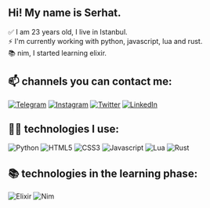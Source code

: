 ## Hi! My name is Serhat.
✅ I am 23 years old, I live in Istanbul. <br>
⚡️ I'm currently working with python, javascript, lua and rust.<br>
📚 nim, I started learning elixir.<br>
## 📫 channels you can contact me:
[![Telegram](https://img.shields.io/badge/Telegram-2CA5E0?style=for-the-badge&logo=telegram&logoColor=white)](https://t.me/serhatpars)
[![Instagram](https://img.shields.io/badge/Instagram-E4405F?style=for-the-badge&logo=instagram&logoColor=white)](https://instagram.com/iserhatpars)
[![Twitter](https://img.shields.io/badge/Twitter-1DA1F2?style=for-the-badge&logo=twitter&logoColor=white)](https://twitter.com/iserhatpars)
[![LinkedIn](https://img.shields.io/badge/LinkedIn-0077B5?style=for-the-badge&logo=linkedin&logoColor=white)](https://www.linkedin.com/in/serhatpars/)
## 👨‍💻 technologies I use:
![Python](https://img.shields.io/badge/Python-3776AB?style=for-the-badge&logo=python&logoColor=white)
![HTML5](https://img.shields.io/badge/HTML5-E34F26?style=for-the-badge&logo=html5&logoColor=white)
![CSS3](https://img.shields.io/badge/CSS3-1572B6?style=for-the-badge&logo=css3&logoColor=white)
![Javascript](https://img.shields.io/badge/JavaScript-323330?style=for-the-badge&logo=javascript&logoColor=F7DF1E)
![Lua](https://img.shields.io/badge/Lua-2C2D72?style=for-the-badge&logo=lua&logoColor=white)
![Rust](https://img.shields.io/badge/Rust-black?style=for-the-badge&logo=rust&logoColor=#E57324)
## 📚 technologies in the learning phase:
![Elixir](https://img.shields.io/badge/Elixir-4B275F?style=for-the-badge&logo=elixir&logoColor=white)
![Nim](https://img.shields.io/badge/Nim-171921?style=for-the-badge&logo=nim&logoColor=FFE220)















